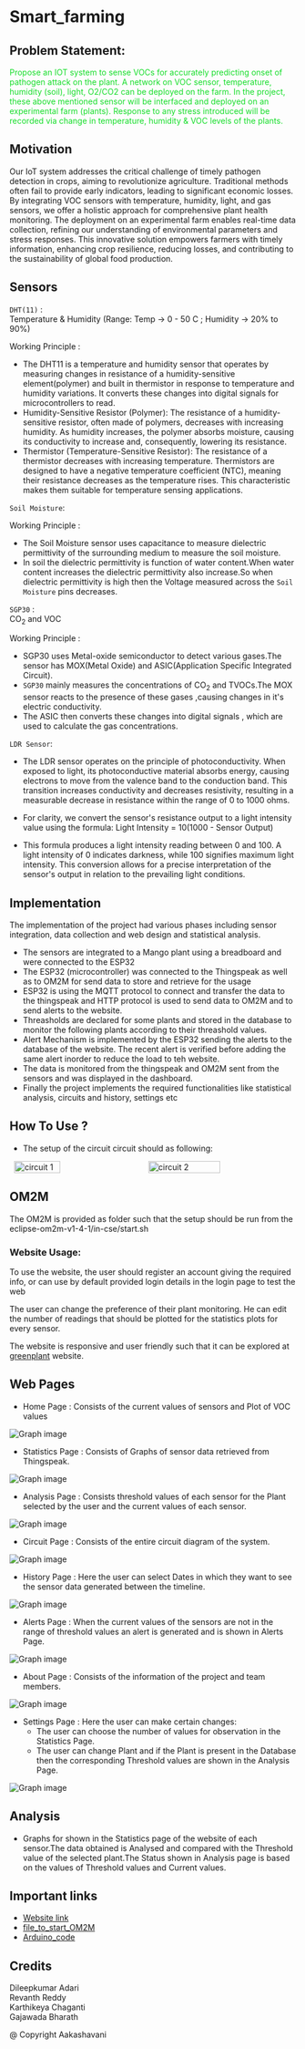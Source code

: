 # Smart_farming

## Problem Statement:

 <p style = "color :#16DE2A;">Propose an IOT system to sense VOCs for accurately predicting onset of pathogen attack on the plant. A network on VOC sensor, temperature, humidity (soil), light, O2/CO2 can be deployed on the farm. In the project, these above mentioned sensor will be interfaced and deployed on an experimental farm (plants). Response to any stress introduced will be recorded via change in temperature, humidity & VOC levels of the plants.</p>
	
## Motivation
<p style>Our IoT system addresses the critical challenge of timely pathogen detection in crops, aiming to revolutionize agriculture. Traditional methods often fail to provide early indicators, leading to significant economic losses. By integrating VOC sensors with temperature, humidity, light, and gas sensors, we offer a holistic approach for comprehensive plant health monitoring. The deployment on an experimental farm enables real-time data collection, refining our understanding of environmental parameters and stress responses. This innovative solution empowers farmers with timely information, enhancing crop resilience, reducing losses, and contributing to the sustainability of global food production.</p>

## Sensors 
`DHT(11)` :   
Temperature & Humidity (Range: Temp -> 0 - 50 C ; Humidity -> 20% to 90%)

Working Principle :   
- The DHT11 is a temperature and humidity sensor that operates by measuring changes in resistance of a humidity-sensitive element(polymer) and built in thermistor in response to temperature and humidity variations. It converts these changes into digital signals for microcontrollers to read.​
- Humidity-Sensitive Resistor (Polymer): The resistance of a humidity-sensitive resistor, often made of polymers, decreases with increasing humidity. As humidity increases, the polymer absorbs moisture, causing its conductivity to increase and, consequently, lowering its resistance.
- Thermistor (Temperature-Sensitive Resistor): The resistance of a thermistor decreases with increasing temperature. Thermistors are designed to have a negative temperature coefficient (NTC), meaning their resistance decreases as the temperature rises. This characteristic makes them suitable for temperature sensing applications.

`Soil Moisture`: 

Working Principle : 
- The Soil Moisture sensor uses capacitance to measure dielectric permittivity of the surrounding medium to measure the soil moisture.
- In soil the dielectric permittivity is function of water content.When water content increases the dielectric permittivity also increase.So when dielectric permittivity is high then the Voltage measured across the `Soil Moisture` pins decreases.

`SGP30` :    
CO<sub>2</sub> and VOC  

Working Principle : 
- SGP30 uses Metal-oxide semiconductor to detect various gases.The sensor has MOX(Metal Oxide) and ASIC(Application Specific Integrated Circuit).
- `SGP30` mainly measures the concentrations of CO<sub>2</sub> and TVOCs.The MOX sensor reacts to the presence of these gases ,causing changes in it's electric conductivity.
- The ASIC then converts these changes into digital signals , which are used to calculate the gas concentrations.

`LDR Sensor`:   

- The LDR sensor operates on the principle of photoconductivity. When exposed to light, its photoconductive material absorbs energy, causing electrons to move from the valence band to the conduction band. This transition increases conductivity and decreases resistivity, resulting in a measurable decrease in resistance within the range of 0 to 1000 ohms.
- For clarity, we convert the sensor's resistance output to a light intensity value using the formula:
            Light Intensity = 10(1000 - Sensor Output)
            
- This formula produces a light intensity reading between 0 and 100. A light intensity of 0 indicates darkness, while 100 signifies maximum light intensity. This conversion allows for a precise interpretation of the sensor's output in relation to the prevailing light conditions.

## Implementation
The implementation of the project had various phases including sensor integration, data collection and web design and statistical analysis.

- The sensors are integrated to a Mango plant using a breadboard and were connected to the ESP32  
- The ESP32 (microcontroller) was connected to the Thingspeak as well as to OM2M for send data to store and retrieve for the usage  
- ESP32 is using the MQTT protocol to connect and transfer the data to the thingspeak and HTTP protocol is used to send data to OM2M and to send alerts to the website.
- Threasholds are declared for some plants and stored in the database to monitor the following plants according to their threashold values.
- Alert Mechanism is implemented by the ESP32 sending the alerts to the database of the website. The recent alert is verified before adding the same alert inorder to reduce the load to teh website.
- The data is monitored from the thingspeak and OM2M sent from the sensors and was displayed in the dashboard.
- Finally the project implements the required functionalities like statistical analysis, circuits and history, settings etc


## How To Use ?
- The setup of the circuit circuit should as following:
<div style="display: flex;justify-content: space-around;">
<img src="project_photos/circ.jpeg" width="40%" alt="circuit 1"><br>
<img src="project_photos/circuit.jpeg" width="50%"alt="circuit 2">
</div>  

## OM2M
The OM2M is provided as folder such that the setup should be run from the eclipse-om2m-v1-4-1/in-cse/start.sh


### Website Usage:
To use the website, the user should register an account giving the required info, or can use by default provided login details in the login page to test the web

The user can change the preference of their plant monitoring. He can edit the number of readings that should be plotted for the statistics plots for every sensor.

The website is responsive and user friendly such that it can be explored at [greenplant](http://greenplant.pythonanywhere.com/) website.

## Web Pages
- Home Page : Consists of the current values of sensors and Plot of VOC values​  

![Graph image](/project_photos/home.jpeg)   
    

- Statistics Page : Consists of Graphs of sensor data retrieved from Thingspeak.​  

![Graph image](/project_photos/stat.jpeg)    
     

- Analysis Page : Consists threshold values of each sensor for the Plant selected by the user and the current values of each sensor. ​   
     
![Graph image](/project_photos/analysis.jpeg)    
       
     
- Circuit Page : Consists of the entire circuit diagram of the system.​     
       
![Graph image](/project_photos/circuit.jpeg)     
       
      
- History Page : Here the user can select Dates in which they want to see the sensor data generated between the timeline.     ​
      
![Graph image](/project_photos/history.jpeg)     
      
      
- Alerts Page : When the current values of the sensors are not in the range of threshold values an alert is generated and is shown in Alerts Page.     
    
     
![Graph image](/project_photos/alerts.jpeg)     
     

- About Page : Consists of the information of the project and team members.​   
    
![Graph image](/project_photos/about.jpeg)    
     

- Settings Page : Here the user can make certain changes:​   
    - The user can choose the number of values for observation in the Statistics Page.​
    - The user can change Plant and if the Plant is present in the Database then the corresponding Threshold values are shown in the Analysis Page.   

![Graph image](/project_photos/settings.jpeg)  
     

## Analysis
- Graphs for shown in the Statistics page of the website of each sensor.The data obtained is Analysed and compared with the Threshold value of the selected plant.The Status shown in Analysis page is based on the values of Threshold values and Current values.     

## Important links
- [Website link](http://greenplant.pythonanywhere.com/)   
- [file_to_start_OM2M](https://github.com/Dileepadari/OM2M/eclipse-om2m-v1-4-1/in-cse/start.sh)    
- [Arduino_code](/Arduino/ESW_Project.ino)                                                                                            

## Credits
Dileepkumar Adari    
Revanth Reddy    
Karthikeya Chaganti    
Gajawada Bharath    

@ Copyright Aakashavani

